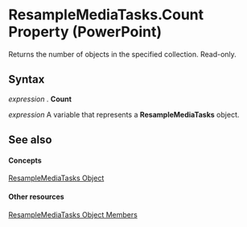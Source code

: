 
# ResampleMediaTasks.Count Property (PowerPoint)

Returns the number of objects in the specified collection. Read-only.


## Syntax

 _expression_ . **Count**

 _expression_ A variable that represents a **ResampleMediaTasks** object.


## See also


#### Concepts


[ResampleMediaTasks Object](bcfdc052-906c-4c30-8def-35a56ff20a48.md)
#### Other resources


[ResampleMediaTasks Object Members](fdd39574-3cfe-04a9-f2a0-9b8a43b22761.md)

